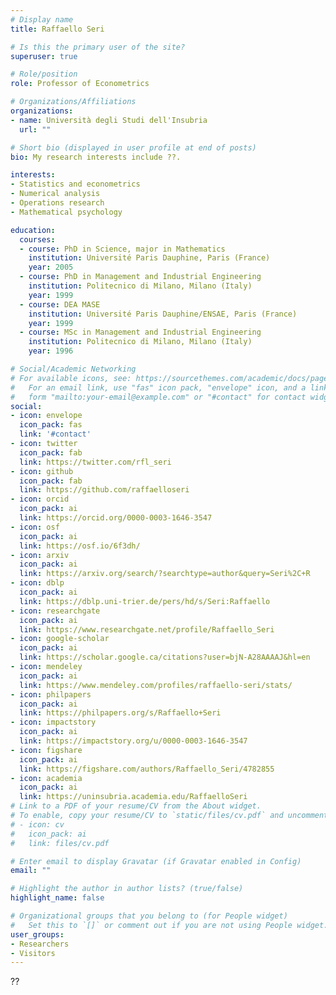 ```yaml
---
# Display name
title: Raffaello Seri

# Is this the primary user of the site?
superuser: true

# Role/position
role: Professor of Econometrics

# Organizations/Affiliations
organizations:
- name: Università degli Studi dell'Insubria
  url: ""

# Short bio (displayed in user profile at end of posts)
bio: My research interests include ??.

interests:
- Statistics and econometrics
- Numerical analysis
- Operations research
- Mathematical psychology

education:
  courses:
  - course: PhD in Science, major in Mathematics
    institution: Université Paris Dauphine, Paris (France)
    year: 2005
  - course: PhD in Management and Industrial Engineering
    institution: Politecnico di Milano, Milano (Italy)
    year: 1999
  - course: DEA MASE
    institution: Université Paris Dauphine/ENSAE, Paris (France)
    year: 1999
  - course: MSc in Management and Industrial Engineering
    institution: Politecnico di Milano, Milano (Italy)
    year: 1996

# Social/Academic Networking
# For available icons, see: https://sourcethemes.com/academic/docs/page-builder/#icons
#   For an email link, use "fas" icon pack, "envelope" icon, and a link in the
#   form "mailto:your-email@example.com" or "#contact" for contact widget.
social:
- icon: envelope
  icon_pack: fas
  link: '#contact'
- icon: twitter
  icon_pack: fab
  link: https://twitter.com/rfl_seri
- icon: github
  icon_pack: fab
  link: https://github.com/raffaelloseri
- icon: orcid
  icon_pack: ai
  link: https://orcid.org/0000-0003-1646-3547
- icon: osf
  icon_pack: ai
  link: https://osf.io/6f3dh/
- icon: arxiv
  icon_pack: ai
  link: https://arxiv.org/search/?searchtype=author&query=Seri%2C+R
- icon: dblp
  icon_pack: ai
  link: https://dblp.uni-trier.de/pers/hd/s/Seri:Raffaello
- icon: researchgate
  icon_pack: ai
  link: https://www.researchgate.net/profile/Raffaello_Seri
- icon: google-scholar
  icon_pack: ai
  link: https://scholar.google.ca/citations?user=bjN-A28AAAAJ&hl=en
- icon: mendeley
  icon_pack: ai
  link: https://www.mendeley.com/profiles/raffaello-seri/stats/
- icon: philpapers
  icon_pack: ai
  link: https://philpapers.org/s/Raffaello+Seri
- icon: impactstory
  icon_pack: ai
  link: https://impactstory.org/u/0000-0003-1646-3547
- icon: figshare
  icon_pack: ai
  link: https://figshare.com/authors/Raffaello_Seri/4782855
- icon: academia
  icon_pack: ai
  link: https://uninsubria.academia.edu/RaffaelloSeri
# Link to a PDF of your resume/CV from the About widget.
# To enable, copy your resume/CV to `static/files/cv.pdf` and uncomment the lines below.
# - icon: cv
#   icon_pack: ai
#   link: files/cv.pdf

# Enter email to display Gravatar (if Gravatar enabled in Config)
email: ""

# Highlight the author in author lists? (true/false)
highlight_name: false

# Organizational groups that you belong to (for People widget)
#   Set this to `[]` or comment out if you are not using People widget.
user_groups:
- Researchers
- Visitors
---
```


??
